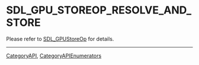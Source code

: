 # SDL_GPU_STOREOP_RESOLVE_AND_STORE

Please refer to [SDL_GPUStoreOp](SDL_GPUStoreOp) for details.

----
[CategoryAPI](CategoryAPI), [CategoryAPIEnumerators](CategoryAPIEnumerators)

